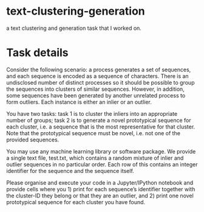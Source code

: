 # text-clustering-generation
a text clustering and generation task that I worked on.

# Task details

Consider the following scenario: a process generates a set of sequences, and each sequence is encoded as a sequence of characters.   There is an undisclosed number of distinct processes so it should be possible to group the sequences into clusters of similar sequences.   However, in addition, some sequences have been generated by another unrelated process to form outliers.   Each instance is either an inlier or an outlier. 

 

You have two tasks: task 1 is to cluster the inliers into an appropriate number of groups; task 2 is to generate a novel prototypical sequence for each cluster, i.e. a sequence that is the most representative for that cluster. Note that the prototypical sequence must be novel, i.e. not one of the provided sequences.

 

You may use any machine learning library or software package. We provide a single text file, test.txt,   which contains a random mixture of inlier and outlier sequences in no particular order.   Each row of this contains an integer identifier for the sequence and the sequence itself.  

 

Please organise and execute your code in a Jupyter/IPython notebook and provide cells where you 1) print for each sequence’s identifier together with the cluster-ID they belong or that they are an outlier, and 2) print one novel prototypical sequence for each cluster you have found.
